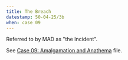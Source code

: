 ```yaml
---
title: The Breach
datestamp: 50-04-25/3b
when: case 09
---
```


Referred to by MAD as "the Incident".

See [Case 09: Amalgamation and Anathema](case-09) file.
